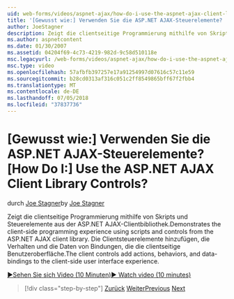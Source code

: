 ```yaml
---
uid: web-forms/videos/aspnet-ajax/how-do-i-use-the-aspnet-ajax-client-library-controls
title: '[Gewusst wie:] Verwenden Sie die ASP.NET AJAX-Steuerelemente? | Microsoft-Dokumentation'
author: JoeStagner
description: Zeigt die clientseitige Programmierung mithilfe von Skripts und Steuerelemente aus der ASP.NET AJAX-Clientbibliothek. Die Clientsteuerelemente werden die Aktionen, Behavio hinzufügen...
ms.author: aspnetcontent
ms.date: 01/30/2007
ms.assetid: 04204f69-4c73-4219-982d-9c58d510118e
msc.legacyurl: /web-forms/videos/aspnet-ajax/how-do-i-use-the-aspnet-ajax-client-library-controls
msc.type: video
ms.openlocfilehash: 57afbfb397257e17a91254997d07616c57c11e59
ms.sourcegitcommit: b28cd0313af316c051c2ff8549865bff67f2fbb4
ms.translationtype: MT
ms.contentlocale: de-DE
ms.lasthandoff: 07/05/2018
ms.locfileid: "37837736"
---
```

<a name="how-do-i-use-the-aspnet-ajax-client-library-controls"></a><span data-ttu-id="d666e-105">[Gewusst wie:] Verwenden Sie die ASP.NET AJAX-Steuerelemente?</span><span class="sxs-lookup"><span data-stu-id="d666e-105">[How Do I:] Use the ASP.NET AJAX Client Library Controls?</span></span>
====================
<span data-ttu-id="d666e-106">durch [Joe Stagner](https://github.com/JoeStagner)</span><span class="sxs-lookup"><span data-stu-id="d666e-106">by [Joe Stagner](https://github.com/JoeStagner)</span></span>

<span data-ttu-id="d666e-107">Zeigt die clientseitige Programmierung mithilfe von Skripts und Steuerelemente aus der ASP.NET AJAX-Clientbibliothek.</span><span class="sxs-lookup"><span data-stu-id="d666e-107">Demonstrates the client-side programming experience using scripts and controls from the ASP.NET AJAX client library.</span></span> <span data-ttu-id="d666e-108">Die Clientsteuerelemente hinzufügen, die Verhalten und die Daten von Bindungen, die die clientseitige Benutzeroberfläche.</span><span class="sxs-lookup"><span data-stu-id="d666e-108">The client controls add actions, behaviors, and data-bindings to the client-side user interface experience.</span></span>

[<span data-ttu-id="d666e-109">&#9654;Sehen Sie sich Video (10 Minuten)</span><span class="sxs-lookup"><span data-stu-id="d666e-109">&#9654; Watch video (10 minutes)</span></span>](https://channel9.msdn.com/Blogs/ASP-NET-Site-Videos/how-do-i-use-the-aspnet-ajax-client-library-controls)

> [!div class="step-by-step"]
> <span data-ttu-id="d666e-110">[Zurück](how-do-i-aspnet-ajax-enable-an-existing-web-service.md)
> [Weiter](how-do-i-use-an-aspnet-ajax-scriptmanagerproxy.md)</span><span class="sxs-lookup"><span data-stu-id="d666e-110">[Previous](how-do-i-aspnet-ajax-enable-an-existing-web-service.md)
[Next](how-do-i-use-an-aspnet-ajax-scriptmanagerproxy.md)</span></span>
